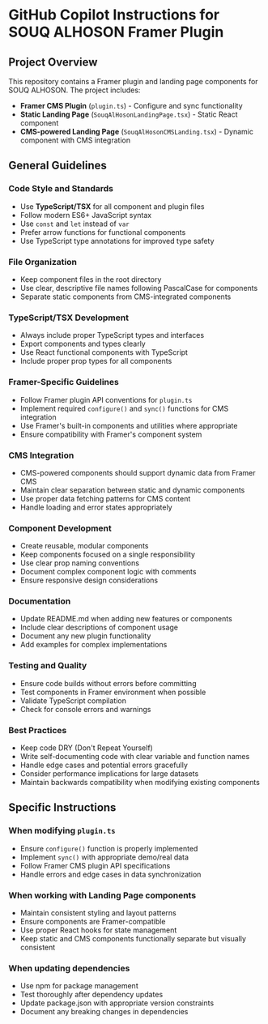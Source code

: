 # GitHub Copilot Instructions for SOUQ ALHOSON Framer Plugin

## Project Overview
This repository contains a Framer plugin and landing page components for SOUQ ALHOSON. The project includes:
- **Framer CMS Plugin** (`plugin.ts`) - Configure and sync functionality
- **Static Landing Page** (`SouqAlHosonLandingPage.tsx`) - Static React component
- **CMS-powered Landing Page** (`SouqAlHosonCMSLanding.tsx`) - Dynamic component with CMS integration

## General Guidelines

### Code Style and Standards
- Use **TypeScript/TSX** for all component and plugin files
- Follow modern ES6+ JavaScript syntax
- Use `const` and `let` instead of `var`
- Prefer arrow functions for functional components
- Use TypeScript type annotations for improved type safety

### File Organization
- Keep component files in the root directory
- Use clear, descriptive file names following PascalCase for components
- Separate static components from CMS-integrated components

### TypeScript/TSX Development
- Always include proper TypeScript types and interfaces
- Export components and types clearly
- Use React functional components with TypeScript
- Include proper prop types for all components

### Framer-Specific Guidelines
- Follow Framer plugin API conventions for `plugin.ts`
- Implement required `configure()` and `sync()` functions for CMS integration
- Use Framer's built-in components and utilities where appropriate
- Ensure compatibility with Framer's component system

### CMS Integration
- CMS-powered components should support dynamic data from Framer CMS
- Maintain clear separation between static and dynamic components
- Use proper data fetching patterns for CMS content
- Handle loading and error states appropriately

### Component Development
- Create reusable, modular components
- Keep components focused on a single responsibility
- Use clear prop naming conventions
- Document complex component logic with comments
- Ensure responsive design considerations

### Documentation
- Update README.md when adding new features or components
- Include clear descriptions of component usage
- Document any new plugin functionality
- Add examples for complex implementations

### Testing and Quality
- Ensure code builds without errors before committing
- Test components in Framer environment when possible
- Validate TypeScript compilation
- Check for console errors and warnings

### Best Practices
- Keep code DRY (Don't Repeat Yourself)
- Write self-documenting code with clear variable and function names
- Handle edge cases and potential errors gracefully
- Consider performance implications for large datasets
- Maintain backwards compatibility when modifying existing components

## Specific Instructions

### When modifying `plugin.ts`
- Ensure `configure()` function is properly implemented
- Implement `sync()` with appropriate demo/real data
- Follow Framer CMS plugin API specifications
- Handle errors and edge cases in data synchronization

### When working with Landing Page components
- Maintain consistent styling and layout patterns
- Ensure components are Framer-compatible
- Use proper React hooks for state management
- Keep static and CMS components functionally separate but visually consistent

### When updating dependencies
- Use npm for package management
- Test thoroughly after dependency updates
- Update package.json with appropriate version constraints
- Document any breaking changes in dependencies
